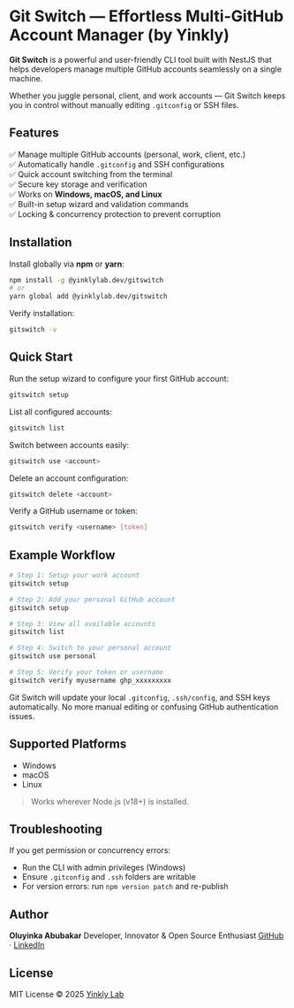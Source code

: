 # Git Switch — Effortless Multi-GitHub Account Manager (by Yinkly)

**Git Switch** is a powerful and user-friendly CLI tool built with NestJS that helps developers manage multiple GitHub accounts seamlessly on a single machine.

Whether you juggle personal, client, and work accounts — Git Switch keeps you in control without manually editing `.gitconfig` or SSH files.

## Features

✅ Manage multiple GitHub accounts (personal, work, client, etc.)  
✅ Automatically handle `.gitconfig` and SSH configurations  
✅ Quick account switching from the terminal  
✅ Secure key storage and verification  
✅ Works on **Windows, macOS, and Linux**  
✅ Built-in setup wizard and validation commands  
✅ Locking & concurrency protection to prevent corruption  

## Installation

Install globally via **npm** or **yarn**:

```bash
npm install -g @yinklylab.dev/gitswitch
# or
yarn global add @yinklylab.dev/gitswitch
````

Verify installation:

```bash
gitswitch -v
```

## Quick Start

Run the setup wizard to configure your first GitHub account:

```bash
gitswitch setup
```

List all configured accounts:

```bash
gitswitch list
```

Switch between accounts easily:

```bash
gitswitch use <account>
```

Delete an account configuration:

```bash
gitswitch delete <account>
```

Verify a GitHub username or token:

```bash
gitswitch verify <username> [token]
```

## Example Workflow

```bash
# Step 1: Setup your work account
gitswitch setup

# Step 2: Add your personal GitHub account
gitswitch setup

# Step 3: View all available accounts
gitswitch list

# Step 4: Switch to your personal account
gitswitch use personal

# Step 5: Verify your token or username
gitswitch verify myusername ghp_xxxxxxxxx
```

Git Switch will update your local `.gitconfig`, `.ssh/config`, and SSH keys automatically.
No more manual editing or confusing GitHub authentication issues.

## Supported Platforms

* Windows
* macOS
* Linux

> Works wherever Node.js (v18+) is installed.

## Troubleshooting

If you get permission or concurrency errors:

* Run the CLI with admin privileges (Windows)
* Ensure `.gitconfig` and `.ssh` folders are writable
* For version errors: run `npm version patch` and re-publish

## Author

**Oluyinka Abubakar**
Developer, Innovator & Open Source Enthusiast
[GitHub](https://github.com/lexico4real) · [LinkedIn](https://linkedin.com/in/oluyinka-abubakar)

## License

MIT License © 2025 [Yinkly Lab](https://github.com/yinkly)



